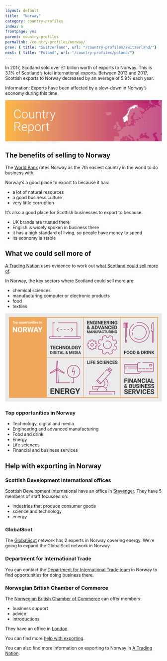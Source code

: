 ```yaml
---
layout: default
title:  "Norway"
category: country-profiles
index: 6
frontpage: yes
parent: country-profiles
permalink: /country-profiles/norway/
prev: { title: "Switzerland", url: "/country-profiles/switzerland/"}
next: { title: "Poland", url: "/country-profiles/poland/"}
---
```


<p class="leader  ds_leader">
In 2017, Scotland sold over £1 billion worth of exports to Norway. This is 3.1% of Scotland’s total international exports. Between 2013 and 2017, Scottish exports to Norway decreased by an average of 5.9% each year.</p>

<div class="ds_information-text">
<span class="ds_information-text__text">
<span class="visually-hidden  hidden">Information:</span>
Exports have been affected by a slow-down in Norway’s economy during this time.
</span>
</div>

![An image of Norway outlined on a map](/assets/images/country_maps/06-Norway.png)

## The benefits of selling to Norway
The [World Bank](http://www.doingbusiness.org/en/rankings) rates Norway as the 7th easiest country in the world to do business with.

Norway’s a good place to export to because it has:

* a lot of natural resources
* a good business culture
* very little corruption

It’s also a good place for Scottish businesses to export to because:

* UK brands are trusted there
* English is widely spoken in business there
* it has a high standard of living, so people have money to spend
* its economy is stable


## What we could sell more of
[A Trading Nation](https://www.gov.scot/publications/scotland-a-trading-nation/) uses evidence to work out [what Scotland could sell more of](/what-we-could-sell-more-of/).

In Norway, the key sectors where Scotland could sell more are:

* chemical sciences
* manufacturing computer or electronic products
* food
* textiles

![An infographic of top opportunities in Norway](/assets/images/country_infographics/06-Norway-top-opportunities.png)

<div class="hidden  visually-hidden">
<h3>Top opportunities in Norway</h3>
<ul>
<li>Technology, digital and media</li>
<li>Engineering and advanced manufacturing</li>
<li>Food and drink</li>
<li>Energy</li>
<li>Life sciences</li>
<li>Financial and business services</li>
</ul>
</div>

## Help with exporting in Norway

### Scottish Development International offices
Scottish Development International have an office in [Stavanger](https://www.sdi.co.uk/about-sdi/global-offices/europe-middle-east-and-africa/norway-stavanger). They have 5 members of staff focussed on:

* industries that produce consumer goods
* science and technology
* energy

### GlobalScot
The [GlobalScot](https://www.globalscot.com/) network has 2 experts in Norway covering energy. We’re going to expand the GlobalScot network in Norway.

### Department for International Trade
You can contact the [Department for International Trade team](https://www.gov.uk/government/publications/exporting-to-norway) in Norway to find opportunities for doing business there.  

### Norwegian British Chamber of Commerce
The [Norwegian British Chamber of Commerce](https://nbccuk.com/) can offer members:

* business support
* advice
* introductions

They have an office in [London](https://nbccuk.com/contact-nbcc/).

You can find more [help with exporting](/help-for-businesses/).

You can also find more information on exporting to Norway in [A Trading Nation](https://www.gov.scot/publications/scotland-a-trading-nation/).
